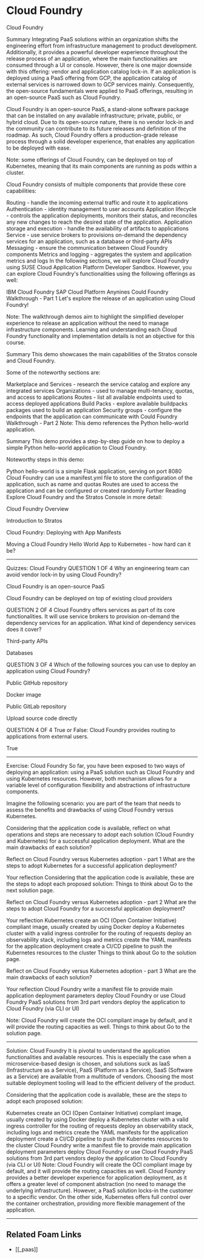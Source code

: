 # Cloud Foundry

Cloud Foundry

Summary
Integrating PaaS solutions within an organization shifts the engineering effort from infrastructure management to product development. Additionally, it provides a powerful developer experience throughout the release process of an application, where the main functionalities are consumed through a UI or console. However, there is one major downside with this offering: vendor and application catalog lock-in. If an application is deployed using a PaaS offering from GCP, the application catalog of external services is narrowed down to GCP services mainly. Consequently, the open-source fundamentals were applied to PaaS offerings, resulting in an open-source PaaS such as Cloud Foundry.

Cloud Foundry is an open-source PaaS, a stand-alone software package that can be installed on any available infrastructure; private, public, or hybrid cloud. Due to its open-source nature, there is no vendor lock-in and the community can contribute to its future releases and definition of the roadmap. As such, Cloud Foundry offers a production-grade release process through a solid developer experience, that enables any application to be deployed with ease.

Note: some offerings of Cloud Foundry, can be deployed on top of Kubernetes, meaning that its main components are running as pods within a cluster.

Cloud Foundry consists of multiple components that provide these core capabilities:

Routing - handle the incoming external traffic and route it to applications
Authentication - identity management to user accounts
Application lifecycle - controls the application deployments, monitors their status, and reconciles any new changes to reach the desired state of the application.
Application storage and execution - handle the availability of artifacts to applications
Service - use service brokers to provisions on-demand the dependency services for an application, such as a database or third-party APIs
Messaging - ensure the communication between Cloud Foundry components
Metrics and logging - aggregates the system and application metrics and logs
In the following sections, we will explore Cloud Foundry using SUSE Cloud Application Platform Developer Sandbox. However, you can explore Cloud Foundry's functionalities using the following offerings as well:

IBM Cloud Foundry
SAP Cloud Platform
Anynines
Could Foundry Walkthrough - Part 1
Let's explore the release of an application using Cloud Foundry!

Note: The walkthrough demos aim to highlight the simplified developer experience to release an application without the need to manage infrastructure components. Learning and understanding each Cloud Foundry functionality and implementation details is not an objective for this course.

Summary
This demo showcases the main capabilities of the Stratos console and Cloud Foundry.

Some of the noteworthy sections are:

Marketplace and Services - research the service catalog and explore any integrated services
Organizations - used to manage multi-tenancy, quotas, and access to applications
Routes - list all available endpoints used to access deployed applications
Build Packs - explore available buildpacks packages used to build an application
Security groups - configure the endpoints that the application can communicate with
Could Foundry Walkthrough - Part 2
Note: This demo references the Python hello-world application.

Summary
This demo provides a step-by-step guide on how to deploy a simple Python hello-world application to Cloud Foundry.

Noteworthy steps in this demo:

Python hello-world is a simple Flask application, serving on port 8080
Cloud Foundry can use a manifest.yml file to store the configuration of the application, such as name and quotas
Routes are used to access the application and can be configured or created randomly
Further Reading
Explore Cloud Foundry and the Stratos Console in more detail:

Cloud Foundry Overview

Introduction to Stratos

Cloud Foundry: Deploying with App Manifests

Moving a Cloud Foundry Hello World App to Kubernetes - how hard can it be?

---

Quizzes: Cloud Foundry
QUESTION 1 OF 4
Why an engineering team can avoid vendor lock-in by using Cloud Foundry?

Cloud Foundry is an open-source PaaS

Cloud Foundry can be deployed on top of existing cloud providers

QUESTION 2 OF 4
Cloud Foundry offers services as part of its core functionalities. It will use service brokers to provision on-demand the dependency services for an application. What kind of dependency services does it cover?

Third-party APIs

Databases

QUESTION 3 OF 4
Which of the following sources you can use to deploy an application using Cloud Foundry?

Public GitHub repository

Docker image

Public GitLab repository

Upload source code directly

QUESTION 4 OF 4
True or False: Cloud Foundry provides routing to applications from external users.

True

---

Exercise: Cloud Foundry
So far, you have been exposed to two ways of deploying an application: using a PaaS solution such as Cloud Foundry and using Kubernetes resources. However, both mechanism allows for a variable level of configuration flexibility and abstractions of infrastructure components.

Imagine the following scenario: you are part of the team that needs to assess the benefits and drawbacks of using Cloud Foundry versus Kubernetes.

Considering that the application code is available, reflect on what operations and steps are necessary to adopt each solution (Cloud Foundry and Kubernetes) for a successful application deployment. What are the main drawbacks of each solution?

Reflect on Cloud Foundry versus Kubernetes adoption - part 1
What are the steps to adopt Kubernetes for a successful application deployment?

Your reflection
Considering that the application code is available, these are the steps to adopt each proposed solution:
Things to think about
Go to the next solution page.

Reflect on Cloud Foundry versus Kubernetes adoption - part 2
What are the steps to adopt Cloud Foundry for a successful application deployment?

Your reflection
Kubernetes
create an OCI (Open Container Initiative) compliant image, usually created by using Docker
deploy a Kubernetes cluster with a valid ingress controller for the routing of requests
deploy an observability stack, including logs and metrics
create the YAML manifests for the application deployment
create a CI/CD pipeline to push the Kubernetes resources to the cluster
Things to think about
Go to the solution page.

Reflect on Cloud Foundry versus Kubernetes adoption - part 3
What are the main drawbacks of each solution?

Your reflection
Cloud Foundry
write a manifest file to provide main application deployment parameters
deploy Cloud Foundry or use Cloud Foundry PaaS solutions from 3rd part vendors
deploy the application to Cloud Foundry (via CLI or UI)

Note: Cloud Foundry will create the OCI compliant image by default, and it will provide the routing capacities as well.
Things to think about
Go to the solution page.

---

Solution: Cloud Foundry
It is pivotal to understand the application functionalities and available resources. This is especially the case when a microservice-based design is chosen, and solutions suck as IaaS (Infrastructure as a Service), PaaS (Platform as a Service), SaaS (Software as a Service) are available from a multitude of vendors. Choosing the most suitable deployment tooling will lead to the efficient delivery of the product.

Considering that the application code is available, these are the steps to adopt each proposed solution:

Kubernetes
create an OCI (Open Container Initiative) compliant image, usually created by using Docker
deploy a Kubernetes cluster with a valid ingress controller for the routing of requests
deploy an observability stack, including logs and metrics
create the YAML manifests for the application deployment
create a CI/CD pipeline to push the Kubernetes resources to the cluster
Cloud Foundry
write a manifest file to provide main application deployment parameters
deploy Cloud Foundry or use Cloud Foundry PaaS solutions from 3rd part vendors
deploy the application to Cloud Foundry (via CLI or UI)
Note: Cloud Foundry will create the OCI compliant image by default, and it will provide the routing capacities as well.
Cloud Foundry provides a better developer experience for application deployment, as it offers a greater level of component abstraction (no need to manage the underlying infrastructure). However, a PaaS solution locks-in the customer to a specific vendor. On the other side, Kubernetes offers full control over the container orchestration, providing more flexible management of the application.

---

## Related Foam Links

- [[_paas]]
